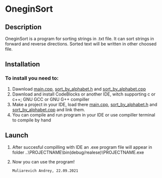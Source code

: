 # OneginSort
## Description
OneginSort is a program for sorting strings in .txt file. It can sort strings in forward and reverse directions. Sorted text will be written in other choosed file.

## Installation
### To install you need to:

1.   Dawnload [main.cpp](/main/main.cpp), [sort_by_alphabet.h](/main/sort_byalphabet.h) and [sort_by_alphabet.cpp](/main/sort_byalphabet.cpp)
2.   Dawnload and install CodeBlocks or another IDE, witch supporting c or c++; GNU GCC or GNU G++ compiller
3.   Make a project in your IDE, load there [main.cpp](/main/main.cpp), [sort_by_alphabet.h](/main/sort_byalphabet.h) and [sort_by_alphabet.cpp](/main/sort_byalphabet.cpp) and link them.
4.   You can compile and run program in your IDE or use compiller terminal to compile by hand

## Launch

1.  After succesful compilling with IDE an .exe program file will appear in folder ..\PROJECTNAME\bin\(debug/realese)\PROJECTNAME.exe
2.  Now you can use the program!

        Muliarevich Andrey, 22.09.2021
